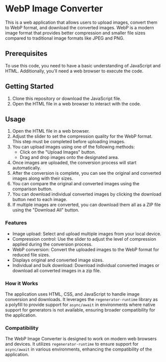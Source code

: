 # WebP Image Converter

This is a web application that allows users to upload images, convert them to WebP format, and download the converted images. WebP is a modern image format that provides better compression and smaller file sizes compared to traditional image formats like JPEG and PNG.


## Prerequisites

To use this code, you need to have a basic understanding of JavaScript and HTML. Additionally, you'll need a web browser to execute the code.

## Getting Started

1. Clone this repository or download the JavaScript file.
2. Open the HTML file in a web browser to interact with the code.

## Usage

1. Open the HTML file in a web browser.
2. Adjust the slider to set the compression quality for the WebP format. This step must be completed before uploading images.
3. You can upload images using one of the following methods:
   - Click on the "Upload Images" button.
   - Drag and drop images onto the designated area.
4. Once images are uploaded, the conversion process will start automatically.
5. After the conversion is complete, you can see the original and converted images along with their sizes.
6. You can compare the original and converted images using the comparison button.
7. You can download individual converted images by clicking the download button next to each image.
8. If multiple images are converted, you can download them all as a ZIP file using the "Download All" button.


### Features

- Image upload: Select and upload multiple images from your local device.
- Compression control: Use the slider to adjust the level of compression applied during the conversion process.
- WebP conversion: Convert the uploaded images to the WebP format for reduced file sizes.
- Displays original and converted image sizes.
- Individual and bulk download: Download individual converted images or download all converted images in a zip file.


### How it Works

The application uses HTML, CSS, and JavaScript to handle image conversion and downloads. It leverages the `regenerator-runtime` library as a polyfill to provide support for `async/await` in environments where native support for generators is not available, ensuring broader compatibility for the application.


### Compatibility

The WebP Image Converter is designed to work on modern web browsers and devices. It utilizes `regenerator-runtime` to ensure support for `async/await` in various environments, enhancing the compatibility of the application.
